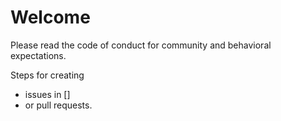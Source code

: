 # Welcome

Please read the code of conduct for community and behavioral expectations.

Steps for creating
* issues in []
* or pull requests.
